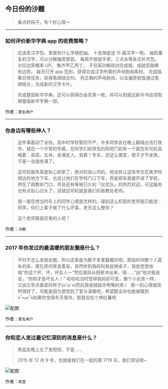 ## 今日份的沙雕

> 看点好段子，有个好心情～


 
---

### 如何评价新华字典 app 的收费策略？

> 应该卖汉字包，里面有什么字随机抽。 十连保底送 15 画汉字一枚。 抽到重复的汉字，可以分解偏旁部首。 每周开放提手旁，三点水等各式补充包，对应边旁概率 UP。 集齐甲乙丙丁， 子丑寅卯解锁对应成就。成就奖励稀有边旁。 每天打开 app 签到，获得合成汉字所需的声母韵母素材。 完成临摹日常任务，获得笔顺结合剂。 将正确的声母韵母，以及偏旁部首通过笔顺结合，合成新的汉字卡片。
> 
> 完成整部新华字典，还可以获得白金奖章一枚，并可以到就近新华书店领取限量版新华字典一部。


作者：`匿名用户`

---

### 你身边有哪些神人？

> 这件事轰动了全校。高中时学校管的不严，许多同学会在晚上翻墙出去打夜市，就在一个平常的早晨，在同学们经常去的网吧门前有一个面包车司机高喊着：县高，五块，坐满走人。我靠！专车，还这么便宜，傻子才不坐类，于是一会就坐满了。
> 
> 这司机服务真是贴心到家了，绝对的良心司机，他没有让这些学生在离学校很远的地方下车，也没让他们在学校门口下车，而是把车直接开进了学校，停在了政教处门口，并且还有等候已久的「仪仗队」的热烈欢迎，可这服务也有点贴心过头了，没错这司机就是我们的政教处老师。
> 
> 我一直在想当时车上的同学心情是怎样的。碰到这么机智的老师我只能说：同学，你们上辈子做了什么坏事，老天这么整你？
> 
> 这个老师算是厉害的人吧？


作者：`冯毅`

---

### 2017 年你发过的最温暖的朋友圈是什么？

> 平时不怎么发朋友圈，所以这条是为数不多里最暖的吧。那段时间整个人莫名的丧，窝在房间里发着呆，突然听到我妈叫我爸擦桌子，我爸悠悠地唱“你这个坏，坏，坏女人～”然后我妈从厨房冲出来，很……“凶”地对我爸说，“你妈才是坏女人！”    哈哈哈当时觉得我妈好可爱，像个小女孩一样，又凶又有点委屈的样子(ฅ´ω`ฅ)然后我爸就龇牙咧嘴的笑:）  那一刻心情就突然很好了，可能是因为感觉到了爱与温暖吧。希望题主你也能被暖到ฅ՞•ﻌ•՞ฅ如果你觉得冬天很冷，那就去吃个烤红薯吧



![配图](http://pic2.zhimg.com/70/v2-c4de8c368765a1b51091eefa5b76b3bd_b.jpg)


作者：`匿名用户`

---

### 你和恋人发过最记忆深刻的消息是什么？

> 男盆友晚上忘了发短信，于是……
> 
> 2015 年 12 月 9 号，也就是我们在一起的第 1719 天，我们领证啦~



![配图](http://pic1.zhimg.com/70/36b2b7fe8ee9ff8dc277049ebb11357c_b.jpg)


作者：`萩茝`